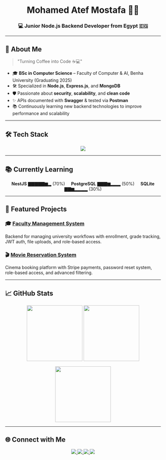 <h1 align="center">Mohamed Atef Mostafa 👨‍💻</h1>
<h3 align="center">💻 Junior Node.js Backend Developer from Egypt 🇪🇬</h3>

---

## 🚀 About Me
> "Turning Coffee into Code ☕💻"  
- 🎓 **BSc in Computer Science** – Faculty of Computer & AI, Benha University (Graduating 2025)  
- 🛠 Specialized in **Node.js**, **Express.js**, and **MongoDB**  
- 🛡️ Passionate about **security**, **scalability**, and **clean code**  
- ✨ APIs documented with **Swagger** & tested via **Postman**  
- 📚 Continuously learning new backend technologies to improve performance and scalability  

---

## 🛠 Tech Stack
<p align="center">
  <img src="https://skillicons.dev/icons?i=nodejs,express,mongodb,typescript,javascript,cpp,python,html,css,git,docker,redis,postman,swagger&perline=8" />
</p>

---

## 📚 Currently Learning

<p align="center">
  <b>NestJS</b> ▇▇▇▇▇▆▂ (70%) &nbsp;&nbsp;&nbsp; <b>PostgreSQL</b> ▇▇▇▆▂▂▂ (50%) &nbsp;&nbsp;&nbsp; <b>SQLite</b> ▇▇▆▂▂▂▂ (30%)
</p>

---

## 📌 Featured Projects

### 🎓 [Faculty Management System](https://github.com/Mhmdatef/Faculty-management-system)  
Backend for managing university workflows with enrollment, grade tracking, JWT auth, file uploads, and role-based access.

### 🎬 [Movie Reservation System](https://github.com/Mhmdatef/Movie-Reservation-System)  
Cinema booking platform with Stripe payments, password reset system, role-based access, and advanced filtering.

---

## 📈 GitHub Stats
<p align="center">
  <img src="https://github-readme-streak-stats.herokuapp.com/?user=Mhmdatef&theme=dracula" height="180em"/>
  <img src="https://github-readme-stats.vercel.app/api?username=Mhmdatef&show_icons=true&theme=dracula" height="180em"/>
</p>
<p align="center">
  <img src="https://github-readme-stats.vercel.app/api/top-langs/?username=Mhmdatef&layout=compact&theme=dracula" height="180em"/>
</p>

---

## 🌐 Connect with Me
<p align="center">
  <a href="http://www.linkedin.com/in/mohamed-atef-615481296">
    <img src="https://img.shields.io/badge/LinkedIn-0077B5?style=for-the-badge&logo=linkedin&logoColor=white"/>
  </a>
  <a href="mailto:125moatef@gmail.com">
    <img src="https://img.shields.io/badge/Email-D14836?style=for-the-badge&logo=gmail&logoColor=white"/>
  </a>
  <a href="https://github.com/Mhmdatef">
    <img src="https://img.shields.io/badge/GitHub-100000?style=for-the-badge&logo=github&logoColor=white"/>
  </a>
  <a href="https://www.instagram.com/3atofa_1/">
    <img src="https://img.shields.io/badge/Instagram-E4405F?style=for-the-badge&logo=instagram&logoColor=white"/>
  </a>
</p>
